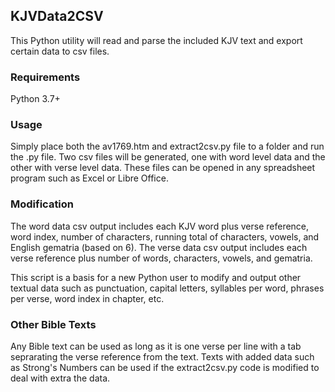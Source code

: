## KJVData2CSV
This Python utility will read and parse the included KJV text and export certain data to csv files.

### Requirements
Python 3.7+

### Usage
Simply place both the av1769.htm and extract2csv.py file to a folder and run the .py file. Two csv files will be generated, one with word level data and the other with verse level data. These files can be opened in any spreadsheet program such as Excel or Libre Office.

### Modification
The word data csv output includes each KJV word plus verse reference, word index, number of characters, running total of characters, vowels, and English gematria (based on 6). The verse data csv output includes each verse reference plus number of words, characters, vowels, and gematria.

This script is a basis for a new Python user to modify and output other textual data such as punctuation, capital letters, syllables per word, phrases per verse, word index in chapter, etc. 

### Other Bible Texts
Any Bible text can be used as long as it is one verse per line with a tab seprarating the verse reference from the text. Texts with added data such as Strong's Numbers can be used if the extract2csv.py code is modified to deal with extra the data.
